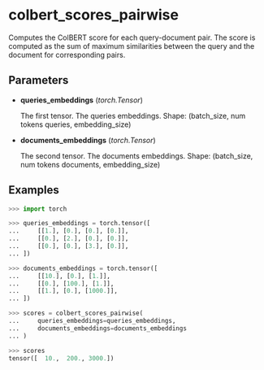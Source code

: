 # colbert_scores_pairwise

Computes the ColBERT score for each query-document pair. The score is computed as the sum of maximum similarities between the query and the document for corresponding pairs.



## Parameters

- **queries_embeddings** (*torch.Tensor*)

    The first tensor. The queries embeddings. Shape: (batch_size, num tokens queries, embedding_size)

- **documents_embeddings** (*torch.Tensor*)

    The second tensor. The documents embeddings. Shape: (batch_size, num tokens documents, embedding_size)



## Examples

```python
>>> import torch

>>> queries_embeddings = torch.tensor([
...     [[1.], [0.], [0.], [0.]],
...     [[0.], [2.], [0.], [0.]],
...     [[0.], [0.], [3.], [0.]],
... ])

>>> documents_embeddings = torch.tensor([
...     [[10.], [0.], [1.]],
...     [[0.], [100.], [1.]],
...     [[1.], [0.], [1000.]],
... ])

>>> scores = colbert_scores_pairwise(
...     queries_embeddings=queries_embeddings,
...     documents_embeddings=documents_embeddings
... )

>>> scores
tensor([  10.,  200., 3000.])
```

